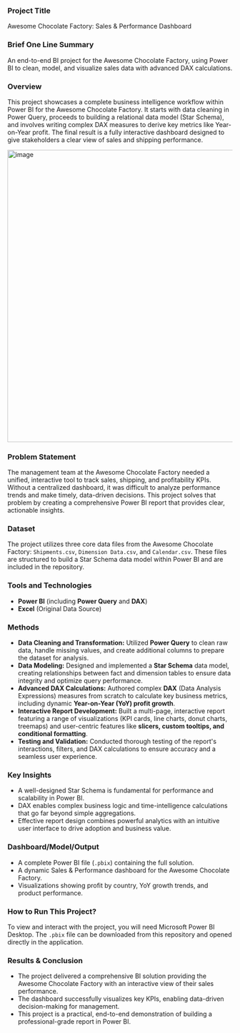 ### Project Title

Awesome Chocolate Factory: Sales & Performance Dashboard

### Brief One Line Summary

An end-to-end BI project for the Awesome Chocolate Factory, using Power BI to clean, model, and visualize sales data with advanced DAX calculations.

### Overview

This project showcases a complete business intelligence workflow within Power BI for the Awesome Chocolate Factory. It starts with data cleaning in Power Query, proceeds to building a relational data model (Star Schema), and involves writing complex DAX measures to derive key metrics like Year-on-Year profit. The final result is a fully interactive dashboard designed to give stakeholders a clear view of sales and shipping performance.

<img width="1168" height="655" alt="image" src="https://github.com/user-attachments/assets/96304d1c-93b4-4eed-a39c-9c99b29ac6a6" />


### Problem Statement

The management team at the Awesome Chocolate Factory needed a unified, interactive tool to track sales, shipping, and profitability KPIs. Without a centralized dashboard, it was difficult to analyze performance trends and make timely, data-driven decisions. This project solves that problem by creating a comprehensive Power BI report that provides clear, actionable insights.

### Dataset

The project utilizes three core data files from the Awesome Chocolate Factory: `Shipments.csv`, `Dimension Data.csv`, and `Calendar.csv`. These files are structured to build a Star Schema data model within Power BI and are included in the repository.

### Tools and Technologies

* **Power BI** (including **Power Query** and **DAX**)
* **Excel** (Original Data Source)

### Methods

* **Data Cleaning and Transformation:** Utilized **Power Query** to clean raw data, handle missing values, and create additional columns to prepare the dataset for analysis.
* **Data Modeling:** Designed and implemented a **Star Schema** data model, creating relationships between fact and dimension tables to ensure data integrity and optimize query performance.
* **Advanced DAX Calculations:** Authored complex **DAX** (Data Analysis Expressions) measures from scratch to calculate key business metrics, including dynamic **Year-on-Year (YoY) profit growth**.
* **Interactive Report Development:** Built a multi-page, interactive report featuring a range of visualizations (KPI cards, line charts, donut charts, treemaps) and user-centric features like **slicers, custom tooltips, and conditional formatting**.
* **Testing and Validation:** Conducted thorough testing of the report's interactions, filters, and DAX calculations to ensure accuracy and a seamless user experience.

### Key Insights

* A well-designed Star Schema is fundamental for performance and scalability in Power BI.
* DAX enables complex business logic and time-intelligence calculations that go far beyond simple aggregations.
* Effective report design combines powerful analytics with an intuitive user interface to drive adoption and business value.

### Dashboard/Model/Output

* A complete Power BI file (`.pbix`) containing the full solution.
* A dynamic Sales & Performance dashboard for the Awesome Chocolate Factory.
* Visualizations showing profit by country, YoY growth trends, and product performance.
    

### How to Run This Project?

To view and interact with the project, you will need Microsoft Power BI Desktop. The `.pbix` file can be downloaded from this repository and opened directly in the application.

### Results & Conclusion

* The project delivered a comprehensive BI solution providing the Awesome Chocolate Factory with an interactive view of their sales performance.
* The dashboard successfully visualizes key KPIs, enabling data-driven decision-making for management.
* This project is a practical, end-to-end demonstration of building a professional-grade report in Power BI.
